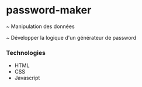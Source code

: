 # password-maker

~ Manipulation des données


~ Développer la logique d'un générateur de password

### Technologies

- HTML
- CSS
- Javascript
